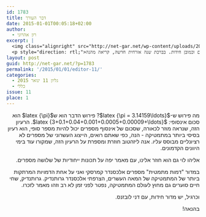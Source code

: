 ```yaml
---
id: 1783
title: דבר העורך
date: 2015-01-01T00:05:18+02:00
author:
  - רון אהרוני
excerpt: |
  <img class="alignright" src="http://net-gar.net/wp-content/uploads/2014/01/orech.jpg" alt="רון אהרוני,הפקולטה למתמטיקה, הטכניון" width="81" height="81" />
  <p style="direction: rtl;">מאמר מרתק על כיצד סכום של אינסוף מספרים יכול להיות מספר סופי, מאמר יפה על תכונות ייחודיות של שלושה מספרים,  מאמר לזכרו של אחד המתמטיקיים הגדולים של המאה העשרים וכמובן חידות. בברכת שנה אזרחית חדשה, קריאה מהנה!</p>
layout: post
guid: http://net-gar.net/?p=1783
permalink: '/2015/01/01/editor-11/'
categories:
  - גליון 11 ינואר 2015
  - כללי
issue: 11
place: 1
---
```

<p style="direction: rtl;">
  מה פירוש ש-$latex {\pi = 3.14159\ldots}$? פירוש הדבר הוא ש$latex {\pi}$ הוא סכום אינסופי: $latex {3+0.1+0.04+0.001+0.0005+0.00009+\ldots}$. הרעיון הזה, שנראה מוזר לכאורה, שסכום של אינסוף מספרים יכול להיות מספר סופי, הוא רעיון בסיסי ביותר במתמטיקה - הנה, כפי שאתם רואים, הייצוג העשרוני של מספרים לא רציונליים מבוסס עליו. אנה ליזהטוב חוזרת ומספרת על הרעיון הזה, שמקורו עוד בימי היוונים הקדמונים.
</p>

<p style="direction: rtl;">
  אליהו לוי גם הוא חוזר אלינו, עם מאמר יפה על תכונות ייחודיות של שלושה מספרים.
</p>

<p style="direction: rtl;">
  במדור "דמות מתמטית" מספרים אלכסנדר קמרסקי ואני על אחת הדמויות המרתקות ביותר של המתמטיקה של המאה העשרים, הצרפתי אלכסנדר גרותנדיק. גרותנדיק, שחי חיים סוערים גם מחוץ לעולם המתמטיקה, נפטר לפני זמן לא רב וזהו מאמר לזכרו.
</p>

<p style="direction: rtl;">
  וכרגיל, יש מדור חידות, עם דני לובזנס.
</p>

<p style="direction: rtl;">
  בהנאה!
</p>